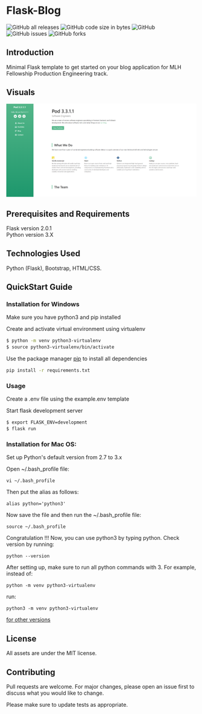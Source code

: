 # Flask-Blog
![GitHub all releases](https://img.shields.io/github/downloads/MLH-Fellowship/3.3.1.1-flask-blog/total?style=flat-square&logo=appveyor)
![GitHub code size in bytes](https://img.shields.io/github/languages/code-size/MLH-Fellowship/3.3.1.1-flask-blog?style=flat-square&logo=appveyor)
![GitHub](https://img.shields.io/github/license/MLH-Fellowship/3.3.1.1-flask-blog?style=flat-square&logo=appveyor)
![GitHub issues](https://img.shields.io/github/issues/MLH-Fellowship/3.3.1.1-flask-blog?style=flat-square&logo=appveyor)
![GitHub forks](https://img.shields.io/github/forks/MLH-Fellowship/3.3.1.1-flask-blog?style=flat-square&logo=appveyor)

## Introduction
Minimal Flask template to get started on your blog application for MLH Fellowship Production Engineering track.

## Visuals
<img src="./app/static/img/tut1.png" alt="Image 1" width=700> <br/>

## Prerequisites and Requirements
Flask version 2.0.1   
Python version 3.X

## Technologies Used
Python (Flask), Bootstrap, HTML/CSS.


## QuickStart Guide

### Installation for Windows 
Make sure you have python3 and pip installed

Create and activate virtual environment using virtualenv

```bash
$ python -m venv python3-virtualenv
$ source python3-virtualenv/bin/activate
```

Use the package manager [pip](https://pip.pypa.io/en/stable/) to install all dependencies

```bash
pip install -r requirements.txt
```

### Usage

Create a .env file using the example.env template

Start flask development server

```bash
$ export FLASK_ENV=development
$ flask run
```

###  Installation for Mac OS: 
Set up Python's default version from 2.7 to 3.x

Open ~/.bash_profile file:

```
vi ~/.bash_profile
```

Then put the alias as follows:

```
alias python='python3'
```

Now save the file and then run the ~/.bash_profile file:

```
source ~/.bash_profile
```

Congratulation !!! Now, you can use python3 by typing python. Check version by running:

```
python --version
```

After setting up, make sure to run all python commands with 3. For example, instead of:

```
python -m venv python3-virtualenv
```

run:

```
python3 -m venv python3-virtualenv
```

[for other versions](https://stackoverflow.com/questions/18425379/how-to-set-pythons-default-version-to-3-x-on-os-x)

## License
All assets are under the MIT license. 

## Contributing

Pull requests are welcome. For major changes, please open an issue first to discuss what you would like to change.

Please make sure to update tests as appropriate.

